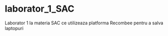 # laborator_1_SAC
Laborator 1 la materia SAC ce utilizeaza platforma Recombee pentru a salva laptopuri
